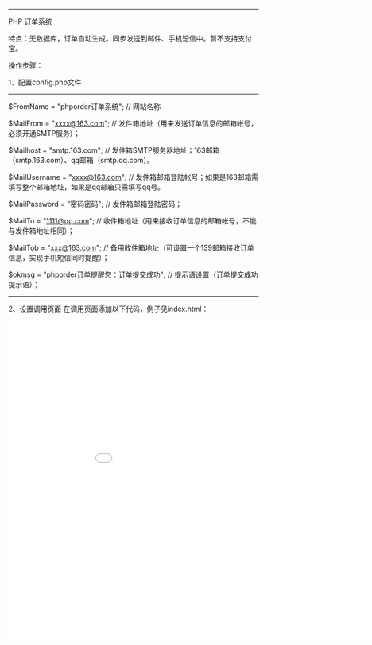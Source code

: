 ************************************
PHP 订单系统

特点：无数据库，订单自动生成。同步发送到邮件、手机短信中。暂不支持支付宝。

操作步骤：

1、配置config.php文件

--------------------------------------------------------------------------------------------------------------------

$FromName = "phporder订单系统";  // 网站名称
 
$MailFrom = "xxxx@163.com";  // 发件箱地址（用来发送订单信息的邮箱帐号，必须开通SMTP服务）；

$Mailhost = "smtp.163.com";  // 发件箱SMTP服务器地址；163邮箱（smtp.163.com）、qq邮箱（smtp.qq.com）。

$MailUsername = "xxxx@163.com";  // 发件箱邮箱登陆帐号；如果是163邮箱需填写整个邮箱地址，如果是qq邮箱只需填写qq号。

$MailPassword = "密码密码";  // 发件箱邮箱登陆密码；

$MailTo = "1111@qq.com";  // 收件箱地址（用来接收订单信息的邮箱帐号，不能与发件箱地址相同）；

$MailTob = "xxx@163.com";  // 备用收件箱地址（可设置一个139邮箱接收订单信息，实现手机短信同时提醒）；

$okmsg = "phporder订单提醒您：订单提交成功";  // 提示语设置（订单提交成功提示语）；

----------------------------------------------------------------------------------------------------------------------

2、设置调用页面
在调用页面添加以下代码，例子见index.html：
<div style="margin:0px auto; width:950px;">
	<!--调用代码  width为宽度、height为高度-->
	<iframe  src="order/index.htm" width="950" height="640" marginheight="0" marginwidth="0" frameborder="0" scrolling="no">
	</iframe>
	<!--调用代码结束-->
</div>

      
